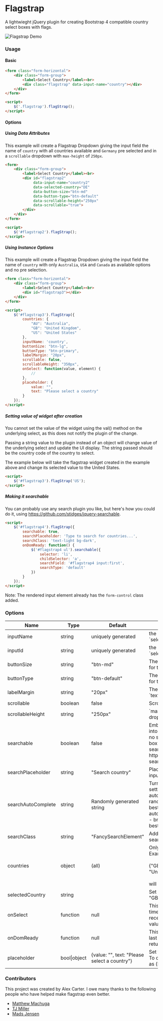 # Flagstrap

A lightwieght jQuery plugin for creating Bootstrap 4 compatible country select boxes with flags.

![Flagstrap Demo](http://blazeworx.com/flagstrap.gif)

### Usage

#### Basic

```html
<form class="form-horizontal">
	<div class="form-group">
        <label>Select Country</label><br>
        <div class="flagstrap" data-input-name="country"></div>
    </div>
</form>
```

```html
<script>
    $('.flagstrap').flagStrap();
</script>
```

#### Options

##### Using Data Attributes
This example will create a Flagstrap Dropdown giving the input field the name of `country` with all countries available and `Germany` pre selected and in a `scrollable` dropdown with `max-height` of `250px`.

```html
<form>
    <div class="form-group">
        <label>Select Country</label><br>
        <div id="flagstrap2"
             data-input-name="country2"
             data-selected-country="DE"
             data-button-size="btn-md"
             data-button-type="btn-default"
             data-scrollable-height="250px"
             data-scrollable="true">
        </div>
    </div>
</form>
```

```html
<script>
    $('#flagstrap2').flagStrap();
</script>
```

##### Using Instance Options
This example will create a Flagstrap Dropdown giving the input field the name of `country` with only `Australia`, `USA` and `Canada` as available options and no pre selection.

```html
<form class="form-horizontal">
    <div class="form-group">
        <label>Select Country</label><br>
        <div id="flagstrap3"></div>
    </div>
</form>
```

```html
<script>
    $('#flagstrap3').flagStrap({
        countries: {
            "AU": "Australia",
            "GB": "United Kingdom",
            "US": "United States"
        },
        inputName: 'country',
        buttonSize: "btn-lg",
        buttonType: "btn-primary",
        labelMargin: "20px",
        scrollable: false,
        scrollableHeight: "350px",
        onSelect: function(value, element) {
            //
        },
        placeholder: {
            value: "",
            text: "Please select a country"
        }
    });
</script>
```

##### Setting value of widget after creation
You cannot set the value of the widget using the val() method on the underlying select, as this does not notify the plugin of the change.

Passing a string value to the plugin instead of an object will change value of the underlying select and update the UI display. The string passed should be the country code of the country to select.

The example below will take the flagstrap widget created in the example above and change its selected value to the United States.

```html
<script>
    $('#flagstrap3').flagStrap('US');
</script>
```

##### Making it searchable

You can probably use any search plugin you like, but here's how you could do it, using https://github.com/stidges/jquery-searchable.

```html
<script>
    $('#flagstrap4').flagStrap({
        searchable: true,
        searchPlaceholder: 'Type to search for countries...',
        searchClass: 'text-light bg-dark',
        onDomReady: function() {
            $('#flagstrap4 ul').searchable({
                selector: 'li',
                childSelector: 'a',
                searchField: '#flagstrap4 input:first',
                searchType: 'default'
            })
        }
    });
</script>
```
Note: The rendered input element already has the ```form-control``` class added.


### Options
<table class="table table-bordered table-striped">
    <thead>
    <tr>
        <th style="width: 100px;">Name</th>
        <th style="width: 100px;">Type</th>
        <th style="width: 100px;">Default</th>
        <th>Description</th>
    </tr>
    </thead>
    <tbody>
    <tr>
        <td>inputName</td>
        <td>string</td>
        <td>uniquely generated</td>
        <td>the `name` attribute for the actual `select` input</td>
    </tr>
    <tr>
        <td>inputId</td>
        <td>string</td>
        <td>uniquely generated</td>
        <td>the `id` attribute for the actual `select` input</td>
    </tr>
    <tr>
        <td>buttonSize</td>
        <td>string</td>
        <td>"btn-md"</td>
        <td>The bootstrap button size `class` for this drop down</td>
    </tr>
    <tr>
        <td>buttonType</td>
        <td>string</td>
        <td>"btn-default"</td>
        <td>The bootstrap button type `class` for this drop down</td>
    </tr>
    <tr>
        <td>labelMargin</td>
        <td>string</td>
        <td>"20px"</td>
        <td>The `margin` between `flag` and `text label`</td>
    </tr>
    <tr>
        <td>scrollable</td>
        <td>boolean</td>
        <td>false</td>
        <td>Scrollable or full height drop down</td>
    </tr>
    <tr>
        <td>scrollableHeight</td>
        <td>string</td>
        <td>"250px"</td>
        <td>`max-height` for the scrollable drop down</td>
    </tr>
    <tr>
        <td>searchable</td>
        <td>boolean</td>
        <td>false</td>
        <td>Embed an search input element into the button. This element has no search functionality out of the box - you'd have to use an actual search plugin like https://github.com/stidges/jquery-searchable</td>
    </tr>
    <tr>
        <td>searchPlaceholder</td>
        <td>string</td>
        <td>"Search country"</td>
        <td>Placeholder text in the search input element.</td>
    </tr>
    <tr>
        <td>searchAutoComplete</td>
        <td>string</td>
        <td>Randomly generated string</td>
        <td>Turns OFF autocomplete by setting the search input element autocomplete property to some random string. This is currently the best option for actually disabling autocomplete on an input element - browser support is sketchy at best.</td>
    </tr>
    <tr>
        <td>searchClass</td>
        <td>string</td>
        <td>"FancySearchElement"</td>
        <td>Add one or more classes to the search input element.</td>
    </tr>
    <tr>
        <td>countries</td>
        <td>object</td>
        <td>(all)</td>
        <td>Only show specific countries<br>Example:<br><br>{"GB": "United Kingdom", "US": "United States"}<br><br>will only show the USA and UK.</td>
    </tr>
    <tr>
        <td>selectedCountry</td>
        <td>string</td>
        <td></td>
        <td>Set (single) selected country. "GB" or "US" ...</td>
    </tr>
    <tr>
        <td>onSelect</td>
        <td>function</td>
        <td>null</td>
        <td>This callback gets called each time the select is changed. It receives two parameters, the new value, and the select element.</td>
    </tr>
    <tr>
        <td>onDomReady</td>
        <td>function</td>
        <td>null</td>
        <td>This callback gets called as the last thing, before the plugin returns.</td>
    </tr>
    <tr>
        <td>placeholder</td>
        <td>bool|object</td>
        <td>{value: "", text: "Please select a country"}</td>
        <td>Set the placeholder value and text. To disable the placeholder define as (boolean) false.</td>
    </tr>
    </tbody>
</table>

### Contributors

This project was created by Alex Carter. I owe many thanks to the following people who have helped make flagstrap even better.

* [Matthew Machuga](https://github.com/machuga)
* [TJ Miller](https://github.com/sixlive)
* [Mads Jensen](https://github.com/sjoller)

